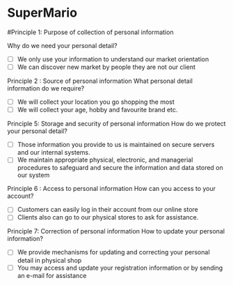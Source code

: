 # SuperMario
#Principle 1: Purpose of collection of personal information 

Why do we need your personal detail?
- [ ] We only use your information to understand our market orientation
- [ ] We can discover new market by people they are not our client

Principle 2 : Source of personal information
What personal detail information do we require?
- [ ] We will collect your location you go shopping the most 
- [ ] We will collect your age, hobby and favourite brand etc.

Principle 5: Storage and security of personal information
How do we protect your personal detail?
- [ ] Those  information you provide to us is maintained on secure servers and our internal systems.
- [ ] We maintain appropriate physical, electronic, and managerial procedures to safeguard and secure the information and data stored on our system

Principle 6 : Access to personal information
How can you access to your account?
- [ ]  Customers can easily log in their account from our online store  
- [ ]  Clients also can go to our physical stores to ask for assistance.

Principle 7: Correction of personal information
How to update your personal information?
- [ ]  We provide mechanisms for updating and correcting your personal detail in physical shop
- [ ]  You may access and update your registration information or by sending an e-mail for assistance
